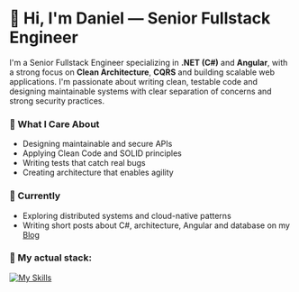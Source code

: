 # 👋 Hi, I'm Daniel — Senior Fullstack Engineer

I'm a Senior Fullstack Engineer specializing in **.NET (C#)** and **Angular**, with a strong focus on **Clean Architecture**, **CQRS** and building scalable web applications. I'm passionate about writing clean, testable code and designing maintainable systems with clear separation of concerns and strong security practices.

### 📌 What I Care About
- Designing maintainable and secure APIs
- Applying Clean Code and SOLID principles
- Writing tests that catch real bugs
- Creating architecture that enables agility

### 🌱 Currently
- Exploring distributed systems and cloud-native patterns
- Writing short posts about C#, architecture, Angular and database on my [Blog](https://gramli.github.io/)


### 🧱 My actual stack:

[![My Skills](https://skillicons.dev/icons?i=cs,dotnet,kubernetes,docker,postgres,ts,angular,redis,jenkins)](https://skillicons.dev)

<!---
Gramli/Gramli is a ✨ special ✨ repository because its `README.md` (this file) appears on your GitHub profile.
You can click the Preview link to take a look at your changes.
--->
